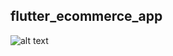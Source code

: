 ## flutter_ecommerce_app


![alt text](https://github.com/Anas-mo101/flutter-woo-ecommerce-app/blob/main/screenshot/app_arch.png?raw=true)

